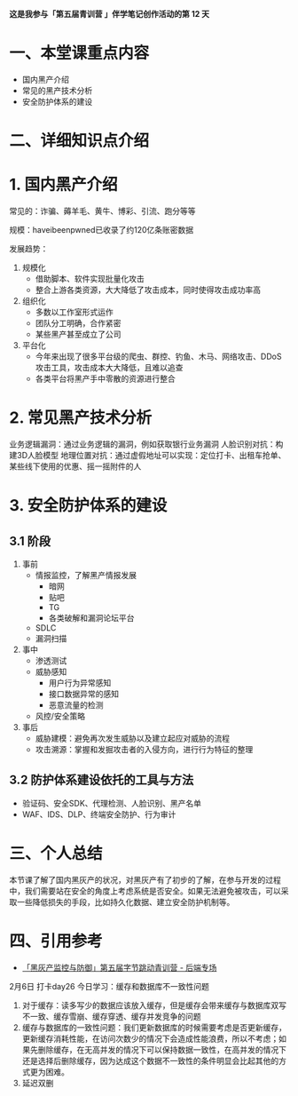 **这是我参与「第五届青训营 」伴学笔记创作活动的第 12 天**

# 一、本堂课重点内容

- 国内黑产介绍
- 常见的黑产技术分析
- 安全防护体系的建设

# 二、详细知识点介绍

# 1. 国内黑产介绍

常见的：诈骗、薅羊毛、黄牛、博彩、引流、跑分等等

规模：haveibeenpwned已收录了约120亿条账密数据

发展趋势：
1. 规模化
	- 借助脚本、软件实现批量化攻击
	- 整合上游各类资源，大大降低了攻击成本，同时使得攻击成功率高
2. 组织化
	- 多数以工作室形式运作
	- 团队分工明确，合作紧密
	- 某些黑产甚至成立了公司
3. 平台化
	- 今年来出现了很多平台级的爬虫、群控、钓鱼、木马、网络攻击、DDoS攻击工具，攻击成本大大降低，且难以追查
	- 各类平台将黑产手中零散的资源进行整合

# 2. 常见黑产技术分析

业务逻辑漏洞：通过业务逻辑的漏洞，例如获取银行业务漏洞
人脸识别对抗：构建3D人脸模型
地理位置对抗：通过虚假地址可以实现：定位打卡、出租车抢单、某些线下使用的优惠、摇一摇附件的人

# 3. 安全防护体系的建设

## 3.1 阶段

1. 事前
	- 情报监控，了解黑产情报发展
		- 暗网
		- 贴吧
		- TG
		- 各类破解和漏洞论坛平台
	- SDLC
	- 漏洞扫描
2. 事中
	- 渗透测试
	- 威胁感知
		- 用户行为异常感知
		- 接口数据异常的感知
		- 恶意流量的检测
	- 风控/安全策略
3. 事后
	- 威胁建模：避免再次发生威胁以及建立起应对威胁的流程
	- 攻击溯源：掌握和发掘攻击者的入侵方向，进行行为特征的整理

## 3.2 防护体系建设依托的工具与方法

-   验证码、安全SDK、代理检测、人脸识别、黑产名单
-   WAF、IDS、DLP、终端安全防护、行为审计

# 三、个人总结

本节课了解了国内黑灰产的状况，对黑灰产有了初步的了解，在参与开发的过程中，我们需要站在安全的角度上考虑系统是否安全。如果无法避免被攻击，可以采取一些降低损失的手段，比如持久化数据、建立安全防护机制等。

   

# 四、引用参考

- [「黑灰产监控与防御」第五届字节跳动青训营 - 后端专场](https://live.juejin.cn/4354/ycMonitoring)

2月6日 打卡day26
今日学习：缓存和数据库不一致性问题
1. 对于缓存：读多写少的数据应该放入缓存，但是缓存会带来缓存与数据库双写不一致、缓存雪崩、缓存穿透、缓存并发竞争的问题
2. 缓存与数据库的一致性问题：我们更新数据库的时候需要考虑是否更新缓存，更新缓存消耗性能，在访问次数少的情况下会造成性能浪费，所以不考虑；如果先删除缓存，在无高并发的情况下可以保持数据一致性，在高并发的情况下还是选择后删除缓存，因为达成这个数据不一致性的条件明显会比起其他的方式更为困难。
3. 延迟双删